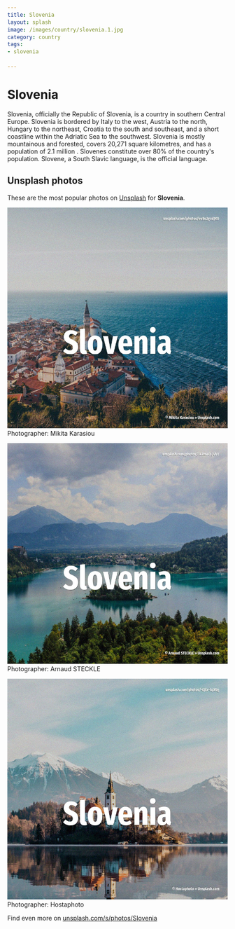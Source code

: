 ```yaml
---
title: Slovenia
layout: splash
image: /images/country/slovenia.1.jpg
category: country
tags:
- slovenia

---
```

# Slovenia

Slovenia, officially the Republic of Slovenia, is a country in southern Central Europe. Slovenia is bordered by Italy to the west, Austria to the north, Hungary to the northeast, Croatia  to the south and southeast, and a short coastline within the Adriatic Sea to the southwest. Slovenia is mostly mountainous and forested, covers 20,271 square kilometres, and has a population  of 2.1 million . Slovenes constitute over 80% of the country's population. Slovene, a South Slavic language, is the official language. 

 
## Unsplash photos
These are the most popular photos on [Unsplash](https://unsplash.com) for **Slovenia**.
 
![Slovenia](/images/country/slovenia.1.jpg)
Photographer:  Mikita Karasiou
 
![Slovenia](/images/country/slovenia.2.jpg)
Photographer:  Arnaud STECKLE
 
![Slovenia](/images/country/slovenia.3.jpg)
Photographer:  Hostaphoto
 
Find even more on [unsplash.com/s/photos/Slovenia](https://unsplash.com/s/photos/Slovenia)
 

